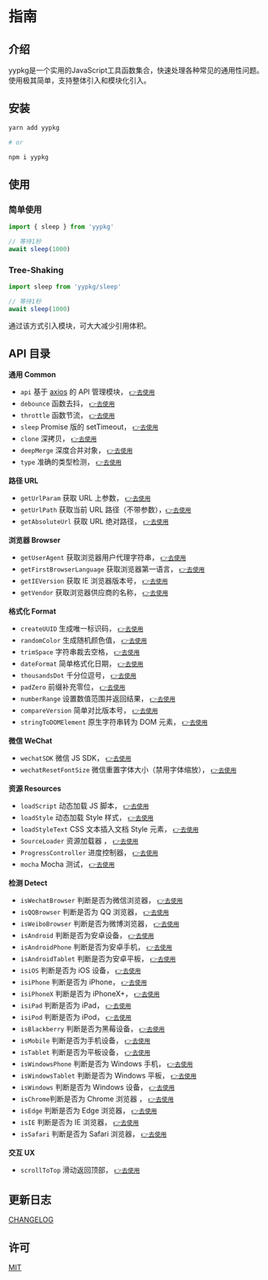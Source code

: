 # 指南

## 介绍

yypkg是一个实用的JavaScript工具函数集合，快速处理各种常见的通用性问题。使用极其简单，支持整体引入和模块化引入。

## 安装

```sh
yarn add yypkg

# or

npm i yypkg
```

## 使用

### 简单使用

```js
import { sleep } from 'yypkg'

// 等待1秒
await sleep(1000)
```

### Tree-Shaking

```js
import sleep from 'yypkg/sleep'

// 等待1秒
await sleep(1000)
```

通过该方式引入模块，可大大减少引用体积。


## API 目录

**通用 Common**

- `api` 基于 [axios](https://github.com/axios/axios) 的 API 管理模块， [`👉去使用`](./api.md)
- `debounce` 函数去抖， [`👉去使用`](./doc.html#debounce-fn-delay)
- `throttle` 函数节流， [`👉去使用`](./doc.html#throttle-fn-time)
- `sleep` Promise 版的 setTimeout， [`👉去使用`](./doc.html#sleep-time)
- `clone` 深拷贝， [`👉去使用`](./doc.html#clone-x)
- `deepMerge` 深度合并对象， [`👉去使用`](./doc.html#deepmerge-target-source)
- `type` 准确的类型检测， [`👉去使用`](./doc.html#type-x-strict)


**路径 URL**

- `getUrlParam` 获取 URL 上参数， [`👉去使用`](./doc.html#geturlparam-name-url)
- `getUrlPath` 获取当前 URL 路径（不带参数），[`👉去使用`](./doc.html#geturlpath)
- `getAbsoluteUrl` 获取 URL 绝对路径， [`👉去使用`](./doc.html#getabsoluteurl-url)


**浏览器 Browser**

- `getUserAgent` 获取浏览器用户代理字符串， [`👉去使用`](./doc.html#getuseragent)
- `getFirstBrowserLanguage` 获取浏览器第一语言， [`👉去使用`](./doc.html#getfirstbrowserlanguage)
- `getIEVersion` 获取 IE 浏览器版本号， [`👉去使用`](./doc.html#getieversion)
- `getVendor` 获取浏览器供应商的名称， [`👉去使用`](./doc.html#getvendor)


**格式化 Format**

- `createUUID` 生成唯一标识码， [`👉去使用`](./doc.html#createuuid-n)
- `randomColor` 生成随机颜色值， [`👉去使用`](./doc.html#randomcolor)
- `trimSpace` 字符串裁去空格， [`👉去使用`](./doc.html#trimspace-str)
- `dateFormat` 简单格式化日期， [`👉去使用`](./doc.html#dateformat-date-format)
- `thousandsDot` 千分位逗号， [`👉去使用`](./doc.html#thousandsdot-num)
- `padZero` 前缀补充零位， [`👉去使用`](./doc.html#padzero-num-digits)
- `numberRange` 设置数值范围并返回结果， [`👉去使用`](./doc.html#numberrange-num-options)
- `compareVersion` 简单对比版本号， [`👉去使用`](./doc.html#compareversion-a-b)
- `stringToDOMElement` 原生字符串转为 DOM 元素， [`👉去使用`](./doc.html#stringtodomelement-string)


**微信 WeChat**

- `wechatSDK` 微信 JS SDK， [`👉去使用`](./doc.html#wechatsdk-options)
- `wechatResetFontSize` 微信重置字体大小（禁用字体缩放）， [`👉去使用`](./doc.html#wechatresetfontsize)


**资源 Resources**

- `loadScript` 动态加载 JS 脚本， [`👉去使用`](./doc.html#loadscript-url-retry)
- `loadStyle` 动态加载 Style 样式， [`👉去使用`](./doc.html#loadstyle-url-retry)
- `loadStyleText` CSS 文本插入文档 Style 元素， [`👉去使用`](./doc.html#loadstyletext-csstext)
- `SourceLoader` 资源加载器 ， [`👉去使用`](./source-loader.md)
- `ProgressController` 进度控制器， [`👉去使用`](./progress-controller.md)
- `mocha` Mocha 测试， [`👉去使用`](./mocha.md)


**检测 Detect**

- `isWechatBrowser` 判断是否为微信浏览器， [`👉去使用`](./doc.html#iswechatbrowser)
- `isQQBrowser` 判断是否为 QQ 浏览器， [`👉去使用`](./doc.html#isqqbrowser)
- `isWeiboBrowser` 判断是否为微博浏览器， [`👉去使用`](./doc.html#isweibobrowser)
- `isAndroid` 判断是否为安卓设备， [`👉去使用`](./doc.html#isandroid)
- `isAndroidPhone` 判断是否为安卓手机， [`👉去使用`](./doc.html#isandroidphone)
- `isAndroidTablet` 判断是否为安卓平板， [`👉去使用`](./doc.html#isandroidtablet)
- `isiOS` 判断是否为 iOS 设备， [`👉去使用`](./doc.html#isios)
- `isiPhone` 判断是否为 iPhone， [`👉去使用`](./doc.html#isiphone)
- `isiPhoneX` 判断是否为 iPhoneX+， [`👉去使用`](./doc.html#isiphonex)
- `isiPad` 判断是否为 iPad， [`👉去使用`](./doc.html#isipad)
- `isiPod` 判断是否为 iPod， [`👉去使用`](./doc.html#isipod)
- `isBlackberry` 判断是否为黑莓设备， [`👉去使用`](./doc.html#isblackberry)
- `isMobile` 判断是否为手机设备， [`👉去使用`](./doc.html#ismobile)
- `isTablet` 判断是否为平板设备， [`👉去使用`](./doc.html#istablet)
- `isWindowsPhone` 判断是否为 Windows 手机， [`👉去使用`](./doc.html#iswindowsphone)
- `isWindowsTablet` 判断是否为 Windows 平板， [`👉去使用`](./doc.html#iswindowstablet)
- `isWindows` 判断是否为 Windows 设备， [`👉去使用`](./doc.html#iswindows)
- `isChrome`判断是否为 Chrome 浏览器 ， [`👉去使用`](./doc.html#ischrome)
- `isEdge` 判断是否为 Edge 浏览器， [`👉去使用`](./doc.html#isedge)
- `isIE` 判断是否为 IE 浏览器， [`👉去使用`](./doc.html#isie)
- `isSafari` 判断是否为 Safari 浏览器， [`👉去使用`](./doc.html#issafari)

**交互 UX**

- `scrollToTop` 滑动返回顶部， [`👉去使用`](./doc.html#scrolltotop)


## 更新日志

[CHANGELOG](./CHANGELOG.md)


## 许可

[MIT](./LICENSE)
